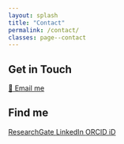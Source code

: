 ```yaml
---
layout: splash
title: "Contact"
permalink: /contact/
classes: page--contact
---
```


<link rel="stylesheet" href="/assets/css/custom.css">

<section class="contact-section">
  <h2>Get in Touch</h2>
  <p>
    <a class="email-link" href="mailto:Fabian.Muller.PhD@icloud.com">📧 Email me</a>
  </p>

  <h2>Find me</h2>
  <div class="contact-icons">
    <a href="https://www.researchgate.net/profile/Fabian-Mueller-33" target="_blank" aria-label="ResearchGate" class="contact-btn rg">
      ResearchGate
    </a>
    <a href="http://www.linkedin.com/in/fabian-mueller-psy" target="_blank" aria-label="LinkedIn" class="contact-btn li">
      LinkedIn
    </a>
    <a href="https://orcid.org/0000-0002-8363-9285" target="_blank" aria-label="ORCID iD" class="contact-btn orcid">
      ORCID iD
    </a>
  </div>
</section>
